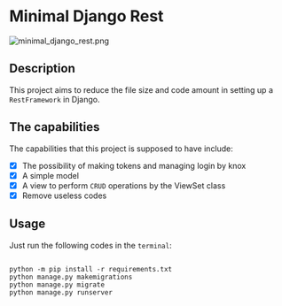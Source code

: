 # Minimal Django Rest
![minimal_django_rest.png](https://s8.uupload.ir/files/minimal-django-rest_c6mt.png)

## Description
This project aims to reduce the file size and code amount in setting up a `RestFramework` in Django.

## The capabilities
The capabilities that this project is supposed to have include:
- [X] The possibility of making tokens and managing login by knox
- [X] A simple model
- [X] A view to perform `CRUD` operations by the ViewSet class
- [X] Remove useless codes

## Usage
Just run the following codes in the `terminal`:
```angular2html

python -m pip install -r requirements.txt
python manage.py makemigrations
python manage.py migrate
python manage.py runserver
```